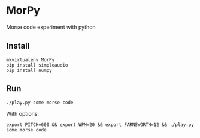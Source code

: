 # MorPy

Morse code experiment with python

## Install

```
mkvirtualenv MorPy
pip install simpleaudio
pip install numpy
```

## Run

```
./play.py some morse code
```

With options:

```
export PITCH=600 && export WPM=20 && export FARNSWORTH=12 && ./play.py some morse code
```
